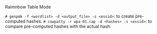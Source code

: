 Raimnbow Table Mode

`# genpmk -f <wordlist> -d <output_file> -s <essid>`:  to create pre-computed hashes.
`# cowpatty -r wpa-01.cap -d <hashes> -s <essid>`: to compare pre-computed hashes with the actual hash.
